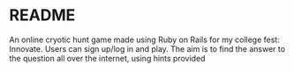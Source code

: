# README

An online cryotic hunt game made using Ruby on Rails for my college fest: Innovate.
Users can sign up/log in and play. The aim is to find the answer to the question all over the internet, using hints provided
